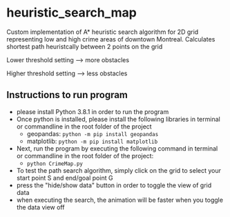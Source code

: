 # heuristic_search_map

Custom implementation of A* heuristic search algorithm for 2D grid representing
low and high crime areas of downtown Montreal. Calculates shortest path heuristcally between 2 points
on the grid

Lower threshold setting --> more obstacles

Higher threshold setting --> less obstacles

## Instructions to run program

- please install Python 3.8.1 in order to run the program
- Once python is installed, please install the following libraries in terminal or commandline in the root folder of the project
  - geopandas: `python -m pip install geopandas`
  - matplotlib: `python -m pip install matplotlib`
- Next, run the program by executing the following command in terminal or commandline in the root folder of the project:
  - `python CrimeMap.py`
- To test the path search algorithm, simply click on the grid to select your start point S and end/goal point G
- press the "hide/show data" button in order to toggle the view of grid data
- when executing the search, the animation will be faster when you toggle the data view off 
